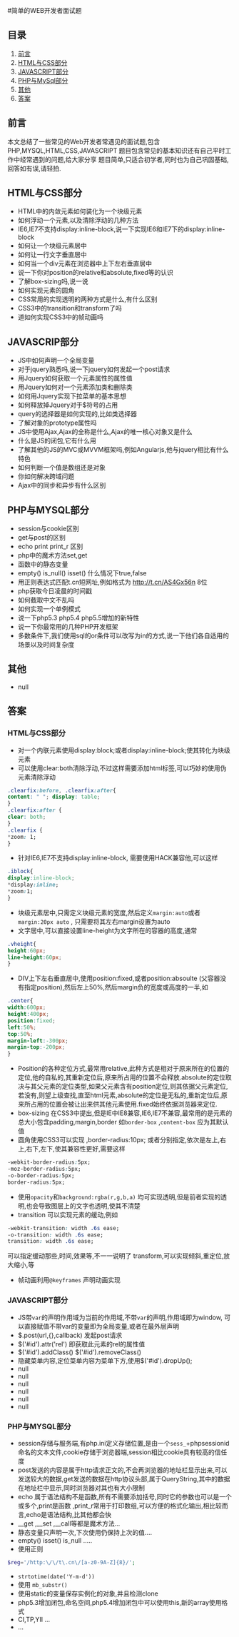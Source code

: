 #简单的WEB开发者面试题

## <a name="list">目录</a>
1. [前言](#preface)
1. [HTML与CSS部分](#htmlcss)
1. [JAVASCRIPT部分](#javascript)
1. [PHP与MySql部分](#phpmysql)
1. [其他](#other)
1. [答案](#answer)

## <a name='preface'>前言</a>
本文总结了一些常见的Web开发者常遇见的面试题,包含PHP,MYSQL,HTML,CSS,JAVASCRIPT
题目包含常见的基本知识还有自己平时工作中经常遇到的问题,给大家分享
题目简单,只适合初学者,同时也为自己巩固基础,回答如有误,请轻拍.
## <a name='htmlcss'>HTML与CSS部分</a>

- HTML中的内敛元素如何装化为一个块级元素
- 如何浮动一个元素,以及清除浮动的几种方法
- IE6,IE7不支持display:inline-block,说一下实现IE6和IE7下的display:inline-block
- 如何让一个块级元素居中
- 如何让一行文字垂直居中
- 如何当一个div元素在浏览器中上下左右垂直居中
- 说一下你对position的relative和absolute,fixed等的认识
- 了解box-sizing吗,说一说
- 如何实现元素的圆角
- CSS常用的实现透明的两种方式是什么,有什么区别
- CSS3中的transition和transform了吗
- 道如何实现CSS3中的帧动画吗

## <a name='javascript'>JAVASCRIP部分</a>
- JS中如何声明一个全局变量
- 对于jquery熟悉吗,说一下jquery如何发起一个post请求
- 用Jquery如何获取一个元素属性的属性值
- 用Jquery如何对一个元素添加类和删除类
- 如何用Jquery实现下拉菜单的基本思想
- 如何释放掉Jquery对于$符号的占用
- query的选择器是如何实现的,比如类选择器
- 了解对象的prototype属性吗
- JS中使用Ajax,Ajax的全称是什么,Ajax的唯一核心对象又是什么
- 什么是JS的闭包,它有什么用
- 了解其他的JS的MVC或MVVM框架吗,例如Angularjs,他与jquery相比有什么特色
- 如何判断一个值是数组还是对象
- 你如何解决跨域问题
- Ajax中的同步和异步有什么区别


## <a name='phpmysql'>PHP与MYSQL部分</a>
- session与cookie区别
- get与post的区别
- echo print print_r 区别
- php中的魔术方法set,get
- 函数中的静态变量
- empty() is_null() isset() 什么情况下true,false
- 用正则表达式匹配t.cn短网址,例如格式为 http://t.cn/AS4Gx56n  8位
- php获取今日凌晨的时间戳
- 如何截取中文不乱吗
- 如何实现一个单例模式
- 说一下php5.3 php5.4 php5.5增加的新特性
- 说一下你最常用的几种PHP开发框架
- 多数条件下,我们使用sql的or条件可以改写为in的方式,说一下他们各自适用的场景以及时间复杂度

## <a name='other'>其他</a>
- null

## <a name='answer'>答案</a>
### HTML与CSS部分
- 对一个内联元素使用display:block;或者display:inline-block;使其转化为块级元素
- 可以使用clear:both清除浮动,不过这样需要添加html标签,可以巧妙的使用伪元素清除浮动
```CSS
.clearfix:before, .clearfix:after{
content: " "; display: table;
}
.clearfix:after {
clear: both; 
}
.clearfix {
*zoom: 1; 
}
```
- 针对IE6,IE7不支持display:inline-block, 需要使用HACK兼容他,可以这样
```CSS
.iblock{
display:inline-block;
*display:inline;
*zoom:1;
}
```
- 块级元素居中,只需定义块级元素的宽度,然后定义`margin:auto`或者`margin:20px auto` , 只需要将其左右margin设置为auto
- 文字居中,可以直接设置line-height为文字所在的容器的高度,通常
```CSS
.vheight{
height:60px;
line-height:60px;
}
```
- DIV上下左右垂直居中,使用position:fixed,或者position:absoulte (父容器没有指定position),然后左上50%,然后margin负的宽度或高度的一半,如
```CSS
.center{
width:600px;
height:400px;
position:fixed;
left:50%;
top:50%;
margin-left:-300px;
margin-top:-200px;
}
```
- Position的各种定位方式,最常用relative,此种方式是相对于原来所在的位置的定位,他的自私的,其重新定位后,原来所占用的位置不会释放.absolute的定位取决与其父元素的定位类型,如果父元素含有position定位,则其依据父元素定位,若没有,则望上级查找,直至html元素,absolute的定位是无私的,重新定位后,原来所占用的位置会被让出来供其他元素使用.fixed始终依据浏览器来定位.
- box-sizing 在CSS3中提出,但是IE中IE8兼容,IE6,IE7不兼容,最常用的是元素的总大小包含padding,margin,border 如`border-box` ,`content-box` 应为其默认值
- 圆角使用CSS3可以实现 ,border-radius:10px; 或者分别指定,依次是左上,右上,右下,左下,使其兼容性更好,需要这样
```CSS
-webkit-border-radius:5px;
-moz-border-radius:5px;
-o-border-radius:5px;
border-radius:5px;
```
- 使用`opacity`和`background:rgba(r,g,b,a)` 均可实现透明,但是前者实现的透明,也会导致图层上的文字也透明,使其不清楚
- transition 可以实现元素的缓动,例如
```CSS
-webkit-transition: width .6s ease;
-o-transition: width .6s ease;
transition: width .6s ease;
```
可以指定缓动那些,时间,效果等,不一一说明了
transform,可以实现倾斜,重定位,放大缩小,等
- 帧动画利用`@keyframes` 声明动画实现

### JAVASCRIPT部分
- JS带`var`的声明作用域为当前的作用域,不带`var`的声明,作用域即为window, 可以直接赋值不带var的变量即为全局变量,或者在最外层声明
- $.post(url,{},callback) 发起post请求
- $('#id').attr('rel') 即获取此元素的rel的属性值
- \$('#id').addClass() $('#id').removeClass()
- 隐藏菜单内容,定位菜单内容为菜单下方,使用$('#id').dropUp();
- null
- null
- null
- null
- null
- null


### PHP与MYSQL部分
- session存储与服务端,有php.ini定义存储位置,是由一个`sess_`+phpsessionid命名的文本文件,cookie存储于浏览器端,session相比cookie具有较高的信任度
- post发送的内容是属于http请求正文的,不会再浏览器的地址栏显示出来,可以发送较大的数据,get发送的数据在http协议头部,属于QueryString,其中的数据在地址栏中显示,同时浏览器对其也有大小限制
- echo 属于语法结构不是函数,所有不需要添加括号,同时它的参数也可以是一个或多个,print是函数 ,print_r常用于打印数组,可以方便的格式化输出,相比较而言,echo是语法结构,比其他都会快
- __get ,__set ,__call等都是魔术方法...
- 静态变量只声明一次,下次使用仍保持上次的值....
- empty() isset() is_null .....
- 使用正则 
```PHP
$reg='/http:\/\/t\.cn\/[a-z0-9A-Z]{8}/';
```
- `strtotime(date('Y-m-d'))`
- 使用 `mb_substr()`
- 使用static的变量保存实例化的对象,并且检测clone
- php5.3增加闭包,命名空间,php5.4增加闭包中可以使用this,新的array使用格式
- CI,TP,YII ...
- ...
